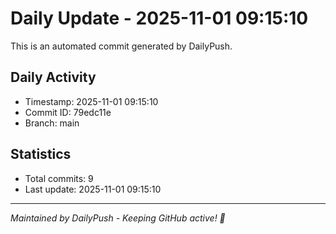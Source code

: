 # Daily Update - 2025-11-01 09:15:10

This is an automated commit generated by DailyPush.

## Daily Activity
- Timestamp: 2025-11-01 09:15:10
- Commit ID: 79edc11e
- Branch: main

## Statistics
- Total commits: 9
- Last update: 2025-11-01 09:15:10

---
*Maintained by DailyPush - Keeping GitHub active! 🚀*
